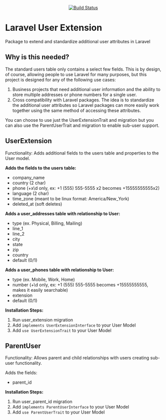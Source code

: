 <p align="center">
<a href="https://travis-ci.org/virtualcomplete/user-extension"><img src="https://travis-ci.org/virtualcomplete/user-extension.svg?branch=master" alt="Build Status"></a>
</p>

# Laravel User Extension

Package to extend and standardize additional user attributes in Laravel

## Why is this needed?

The standard users table only contains a select few fields.  This is by design, of course, allowing people to use Laravel for many purposes, but this project is designed for any of the following use cases:

1. Business projects that need additional user information and the ability to store multiple addresses or phone numbers for a single user.
2. Cross compatibility with Laravel packages.  The idea is to standardize the additional user attributes so Laravel packages can more easily work together using the same method of accessing these attributes.

You can choose to use just the UserExtensionTrait and migration but you can also use the ParentUserTrait and migration to enable sub-user support.

## UserExtension

Functionality:  Adds additional fields to the users table and properties to the User model.

**Adds the fields to the users table:**

* company_name
* country (2 char)
* phone (\+x\d only, ex: +1 (555) 555-5555 x2 becomes +15555555555x2)
* language (2 char)
* time_zone (meant to be linux format: America/New_York)
* deleted_at (soft deletes)

**Adds a user_addresses table with relationship to User:**

* type (ex. Physical, Billing, Mailing)
* line_1
* line_2
* city
* state
* zip
* country
* default (0/1)

**Adds a user_phones table with relationship to User:**

* type (ex. Mobile, Work, Home)
* number (\+\d only, ex: +1 (555) 555-5555 becomes +15555555555, makes it easily searchable)
* extension
* default (0/1)

**Installation Steps:**

1.  Run user_extension migration
2.  Add `implements UserExtensionInterface` to your User Model
3.  Add `use UserExtensionTrait` to your User Model

## ParentUser

Functionality:  Allows parent and child relationships with users creating sub-user functionality.

Adds the fields:

* parent_id

**Installation Steps:**

1.  Run user_parent_id migration
2.  Add `implements ParentUserInterface` to your User Model
3.  Add `use ParentUserTrait` to your User Model

